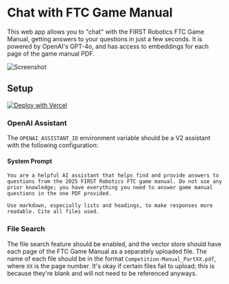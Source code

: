 # Chat with FTC Game Manual

This web app allows you to "chat" with the FIRST Robotics FTC Game Manual, getting answers to your questions in just a few seconds. It is powered by OpenAI's GPT-4o, and has access to embeddings for each page of the game manual PDF.

![Screenshot](https://i.gyazo.com/edce4e261ad0f45dfabe8db0cbca902a.png)


## Setup

[![Deploy with Vercel](https://vercel.com/button)](https://vercel.com/new/clone?repository-url=https%3A%2F%2Fgithub.com%2Fts7n%2Fftc-manual&env=OPENAI_API_KEY,OPENAI_ASSISTANT_ID&envDescription=View%20the%20README.md%20file%20for%20more%20information%20about%20these%20required%20environment%20variables.&envLink=https%3A%2F%2Fgithub.com%2Fts7n%2Fftc-manual%2Fblob%2Fmain%2FREADME.md%23setup&project-name=chat-with-ftc&repository-name=ftc-manual&demo-title=Live%20Deployment&demo-description=Before%20deploying%2C%20try%20the%20FTC%20Game%20Manual%20AI%20here.&demo-url=https%3A%2F%2Fftc-game-manual.tml.sh&demo-image=https%3A%2F%2Fi.gyazo.com%2Fedce4e261ad0f45dfabe8db0cbca902a.png)

### OpenAI Assistant

The `OPENAI_ASSISTANT_ID` environment variable should be a V2 assistant with the following configuration:

#### System Prompt
```
You are a helpful AI assistant that helps find and provide answers to questions from the 2025 FIRST Robotics FTC game manual. Do not use any prior knowledge; you have everything you need to answer game manual questions in the one PDF provided.

Use markdown, especially lists and headings, to make responses more readable. Cite all files used.
```

### File Search

The file search feature should be enabled, and the vector store should have each page of the FTC Game Manual as a separately uploaded file. The name of each file should be in the format `Competition-Manual_PartXX.pdf`, where `XX` is the page number. It's okay if certain files fail to upload; this is because they're blank and will not need to be referenced anyways.
